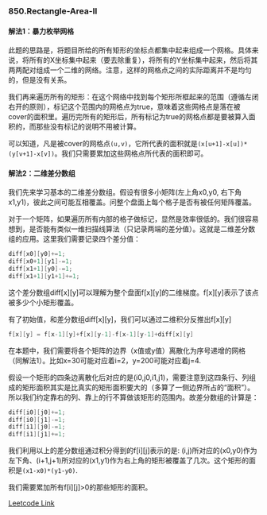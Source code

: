 ### 850.Rectangle-Area-II

#### 解法1：暴力枚举网格
此题的思路是，将题目所给的所有矩形的坐标点都集中起来组成一个网格。具体来说，将所有的X坐标集中起来（要去除重复），将所有的Y坐标集中起来，然后将其两两配对组成一个二维的网络。注意，这样的网格点之间的实际距离并不是均匀的，但是没有关系。

我们再来遍历所有的矩形：在这个网络中找到每个矩形所框起来的范围（遵循左闭右开的原则），标记这个范围内的网格点为true，意味着这些网格点是落在被cover的面积里。遍历完所有的矩形后，所有标记为true的网格点都是要被算入面积的，而那些没有标记的说明不用被计算。

可以知道，凡是被cover的网格点```(u,v)```，它所代表的面积就是```(x[u+1]-x[u])*(y[v+1]-x[v])```。我们只需要累加这些网格点所代表的面积即可。

#### 解法2：二维差分数组

我们先来学习基本的二维差分数组。假设有很多小矩阵(左上角x0,y0, 右下角x1,y1)，彼此之间可能互相覆盖。问整个盘面上每个格子是否有被任何矩阵覆盖。

对于一个矩阵，如果遍历所有内部的格子做标记，显然是效率很低的。我们很容易想到，是否能有类似一维扫描线算法（只记录两端的差分值）。这就是二维差分数组的应用。这里我们需要记录四个差分值：
```cpp
diff[x0][y0]+=1;
diff[x0+1][y1]-=1;
diff[x1+1][y0]-=1;
diff[x1+1][y1+1]+=1;
```
这个差分数组diff[x][y]可以理解为整个盘面f[x][y]的二维梯度。f[x][y]表示了该点被多少个小矩形覆盖。

有了初始值，和差分数组diff[x][y]，我们可以通过二维积分反推出f[x][y]
```cpp
f[x][y] = f[x-1][y]+f[x][y-1]-f[x-1][y-1]+diff[x][y]
```

在本题中，我们需要将各个矩阵的边界（x值或y值）离散化为序号递增的网格（同解法1）。比如x=30可能对应着i=2，y=200可能对应着j=4.

假设一个矩形的四条边离散化后对应的是(i0,j0,i1,j1)，需要注意到这四条行、列组成的矩形面积其实是比真实的矩形面积要大的（多算了一侧边界所占的“面积”）。所以我们约定靠右的列、靠上的行不算做该矩形的范围内。故差分数组的计算是：
```cpp
diff[i0][j0]+=1;
diff[i0][j1]-=1;
diff[i1][j0]-=1;
diff[i1][j1]+=1;
```
我们利用以上的差分数组通过积分得到的f[i][j]表示的是: (i,j)所对应的(x0,y0)作为左下角、(i+1,j+1)所对应的(x1,y1)作为右上角的矩形被覆盖了几次。这个矩形的面积是```(x1-x0)*(y1-y0)```.

我们需要累加所有f[i][j]>0的那些矩形的面积。

[Leetcode Link](https://leetcode.com/problems/rectangle-area-ii)
